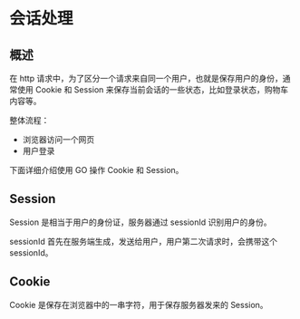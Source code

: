 # 会话处理

## 概述

在 http 请求中，为了区分一个请求来自同一个用户，也就是保存用户的身份，通常使用 Cookie 和 Session 来保存当前会话的一些状态，比如登录状态，购物车内容等。

整体流程：

- 浏览器访问一个网页
- 用户登录

下面详细介绍使用 GO 操作 Cookie 和 Session。

## Session

Session 是相当于用户的身份证，服务器通过 sessionId 识别用户的身份。

sessionId 首先在服务端生成，发送给用户，用户第二次请求时，会携带这个 sessionId。

## Cookie

Cookie 是保存在浏览器中的一串字符，用于保存服务器发来的 Session。

 
 <comment-comment/> 
 